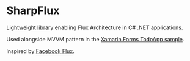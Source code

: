 # SharpFlux
[Lightweight library](https://github.com/samih7/SharpFlux/tree/master/SharpFlux/SharpFlux) enabling Flux Architecture in C# .NET applications.

Used alongside MVVM pattern in the [Xamarin.Forms TodoApp sample](https://github.com/samih7/SharpFlux/tree/master/SharpFlux/TodoApp).

Inspired by [Facebook Flux](https://github.com/facebook/flux/).
